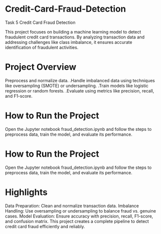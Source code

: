 # Credit-Card-Fraud-Detection
Task 5 Credit Card Fraud Detection

This project focuses on building a machine learning model to detect fraudulent credit card transactions. By analyzing transaction data and addressing challenges like class imbalance, it ensures accurate identification of fraudulent activities.

# Project Overview
Preprocess and normalize data.
.Handle imbalanced data using techniques like oversampling (SMOTE) or undersampling.
.Train models like logistic regression or random forests.
.Evaluate using metrics like precision, recall, and F1-score.

# How to Run the Project
Open the Jupyter notebook fraud_detection.ipynb and follow the steps to preprocess data, train the model, and evaluate its performance.

# How to Run the Project
Open the Jupyter notebook fraud_detection.ipynb and follow the steps to preprocess data, train the model, and evaluate its performance.

# Highlights
Data Preparation: Clean and normalize transaction data.
Imbalance Handling: Use oversampling or undersampling to balance fraud vs. genuine cases.
Model Evaluation: Ensure accuracy with precision, recall, F1-score, and confusion matrix.
This project creates a complete pipeline to detect credit card fraud efficiently and reliably.
